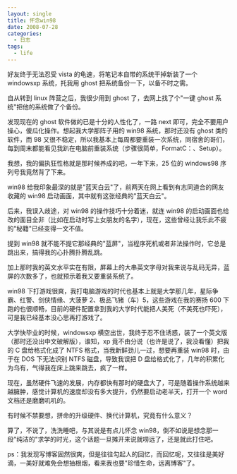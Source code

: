 ```yaml
---
layout: single
title: 怀念win98
date: 2008-07-28
categories:
  - 日志
tags:
  - life
---
```


好友终于无法忍受 vista 的龟速，将笔记本自带的系统干掉新装了一个 windowsxp 系统，托我用 ghost 把系统备份一下，以备不时之需。

自从转到 linux 阵营之后，我很少用到 ghost 了，去网上找了个\"一键 ghost 系统\"把他的系统做了个备份。

发现现在的 ghost 软件做的已是十分的人性化了，一路 next 即可，完全不要用户操心，傻瓜化操作。想起我大学那阵子用的 win98 系统，那时还没有 ghost 类的软件，而 98 又很不稳定，所以我基本上每周都要重装一次系统，同宿舍的哥们，每到周末都能看见我趴在电脑前重装系统（步骤很简单，FormatC：、Setup）。

我想，我的偏执狂性格就是那时候养成的吧，一年下来，25 位的 windows98 序列号我竟然背了下来。

win98 给我印象最深的就是\"蓝天白云\"了，前两天在网上看到有志同道合的网友收藏的 win98 启动画面，其中就有这张经典的\"蓝天白云\"。

后来，我误入歧途，对 win98 的操作技巧十分着迷，就连 win98 的启动画面也给改的面目全非（比如在启动时写上女朋友的名字），现在，这些曾经让我乐此不疲的\"秘籍\"已经变得一文不值。

提到 win98 就不能不提它那经典的\"蓝屏\"，当程序死机或者非法操作时，它总是跳出来，搞得我的心扑腾扑腾乱跳。

加上那时我的英文水平实在有限，屏幕上的大串英文字母对我来说与乱码无异，蓝屏的次数多了，也就预示着我又要重装系统了。

win98 下打游戏很爽，我打电脑游戏的时代也基本上就是大学那几年，星际争霸、红警、剑侠情缘、大菠萝 2、极品飞猪（车）5，这些游戏在我的赛扬 600 下跑的也很顺畅，目前的硬件配置拿到我的大学时代能把人美死（不美死也吓死），可是我已经基本没心思再打游戏了。

大学快毕业的时候，windowsxp 横空出世，我终于忍不住诱惑，装了一个英文版（那时还没出中文破解版），谁知，xp 竟不由分说（也许是说了，我没看懂）把我的 C 盘给格式化成了 NTFS 格式，当我新鲜劲儿一过，想要再重装 win98 时，由于在 DOS 下无法识别 NTFS 磁盘，导致我误把 D 盘给格式化了，几年的积累化为乌有，气得我在床上跳来跳去，疯了一样。

现在，虽然硬件飞速的发展，内存都快有那时的硬盘大了，可是随着操作系统越来越臃肿，感觉计算机的速度却没有多大提升，仍然要启动老半天，打开一个 word 文档还是磨磨叽叽的。

有时候不禁要想，拼命的升级硬件、换代计算机，究竟有什么意义？

算了，不说了，洗洗睡吧，与其说是有点儿怀念 win98，倒不如说是想念那一段\"纯洁的\"求学的时光，这个话题一旦摊开来说就唠远了，还是就此打住吧。

ps：我发现写博客固然很爽，但是往往勾起人的回忆，而回忆呢，又往往是美好滴，一美好就难免会想抽根烟，看来我也要\"珍惜生命，远离博客\"了。
